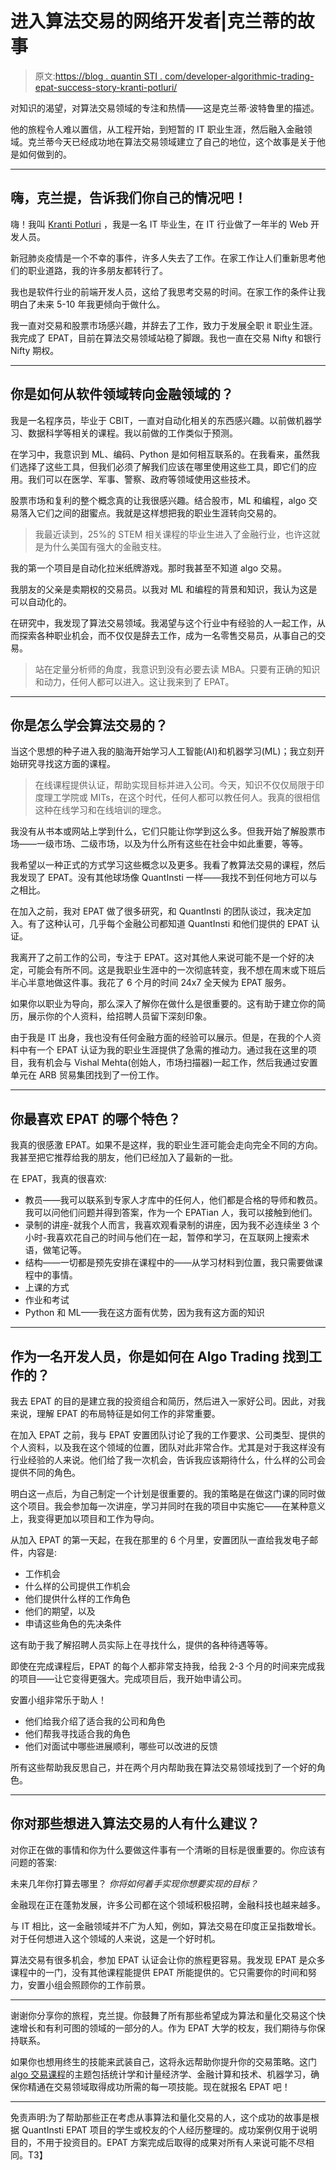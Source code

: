 # 进入算法交易的网络开发者|克兰蒂的故事

> 原文:[https://blog . quantin STI . com/developer-algorithmic-trading-epat-success-story-kranti-potluri/](https://blog.quantinsti.com/developer-algorithmic-trading-epat-success-story-kranti-potluri/)

对知识的渴望，对算法交易领域的专注和热情——这是克兰蒂·波特鲁里的描述。

他的旅程令人难以置信，从工程开始，到短暂的 IT 职业生涯，然后融入金融领域。克兰蒂今天已经成功地在算法交易领域建立了自己的地位，这个故事是关于他是如何做到的。

* * *

## 嗨，克兰提，告诉我们你自己的情况吧！

嗨！我叫 [Kranti Potluri](https://www.linkedin.com/in/potluri-sai-kranti-kiran-37a57b114/) ，我是一名 IT 毕业生，在 IT 行业做了一年半的 Web 开发人员。

新冠肺炎疫情是一个不幸的事件，许多人失去了工作。在家工作让人们重新思考他们的职业道路，我的许多朋友都转行了。

我也是软件行业的前端开发人员，这给了我思考交易的时间。在家工作的条件让我明白了未来 5-10 年我更倾向于做什么。

我一直对交易和股票市场感兴趣，并辞去了工作，致力于发展全职 it 职业生涯。我完成了 EPAT，目前在算法交易领域站稳了脚跟。我也一直在交易 Nifty 和银行 Nifty 期权。

* * *

## 你是如何从软件领域转向金融领域的？

我是一名程序员，毕业于 CBIT，一直对自动化相关的东西感兴趣。以前做机器学习、数据科学等相关的课程。我以前做的工作类似于预测。

在学习中，我意识到 ML、编码、Python 是如何相互联系的。在我看来，虽然我们选择了这些工具，但我们必须了解我们应该在哪里使用这些工具，即它们的应用。我们可以在医学、军事、警察、政府等领域使用这些技术。

股票市场和复利的整个概念真的让我很感兴趣。结合股市，ML 和编程，algo 交易落入它们之间的甜蜜点。我就是这样想把我的职业生涯转向交易的。

> 我最近读到，25%的 STEM 相关课程的毕业生进入了金融行业，也许这就是为什么美国有强大的金融支柱。

我的第一个项目是自动化拉米纸牌游戏。那时我甚至不知道 algo 交易。

我朋友的父亲是卖期权的交易员。以我对 ML 和编程的背景和知识，我认为这是可以自动化的。

在研究中，我发现了算法交易领域。我渴望与这个行业中有经验的人一起工作，从而探索各种职业机会，而不仅仅是辞去工作，成为一名零售交易员，从事自己的交易。

> 站在定量分析师的角度，我意识到没有必要去读 MBA。只要有正确的知识和动力，任何人都可以进入。这让我来到了 EPAT。

* * *

## 你是怎么学会算法交易的？

当这个思想的种子进入我的脑海开始学习人工智能(AI)和机器学习(ML)；我立刻开始研究寻找这方面的课程。

> 在线课程提供认证，帮助实现目标并进入公司。今天，知识不仅仅局限于印度理工学院或 MITs，在这个时代，任何人都可以教任何人。我真的很相信这种在线学习和在线培训的理念。

我没有从书本或网站上学到什么，它们只能让你学到这么多。但我开始了解股票市场——一级市场、二级市场，以及为什么所有这些在社会中如此重要，等等。

我希望以一种正式的方式学习这些概念以及更多。我看了教算法交易的课程，然后我发现了 EPAT。没有其他球场像 QuantInsti 一样——我找不到任何地方可以与之相比。

在加入之前，我对 EPAT 做了很多研究，和 QuantInsti 的团队谈过，我决定加入。有了这种认可，几乎每个金融公司都知道 QuantInsti 和他们提供的 EPAT 认证。

我离开了之前工作的公司，专注于 EPAT。这对其他人来说可能不是一个好的决定，可能会有所不同。这是我职业生涯中的一次彻底转变，我不想在周末或下班后半心半意地做这件事。我花了 6 个月的时间 24x7 全天候为 EPAT 服务。

如果你以职业为导向，那么深入了解你在做什么是很重要的。这有助于建立你的简历，展示你的个人资料，给招聘人员留下深刻印象。

由于我是 IT 出身，我也没有任何金融方面的经验可以展示。但是，在我的个人资料中有一个 EPAT 认证为我的职业生涯提供了急需的推动力。通过我在这里的项目，我有机会与 Vishal Mehta(创始人，市场扫描器)一起工作，然后我通过安置单元在 ARB 贸易集团找到了一份工作。

* * *

## 你最喜欢 EPAT 的哪个特色？

我真的很感激 EPAT。如果不是这样，我的职业生涯可能会走向完全不同的方向。我甚至把它推荐给我的朋友，他们已经加入了最新的一批。

在 EPAT，我真的很喜欢:

*   教员——我可以联系到专家人才库中的任何人，他们都是合格的导师和教员。我可以问他们问题并得到答案，作为一个 EPATian 人，我可以接触到他们。
*   录制的讲座-就我个人而言，我喜欢观看录制的讲座，因为我不必连续坐 3 个小时-我喜欢花自己的时间与他们在一起，暂停和学习，在互联网上搜索术语，做笔记等。
*   结构——一切都是预先安排在课程中的——从学习材料到位置，我只需要做课程中的事情。
*   上课的方式
*   作业和考试
*   Python 和 ML——我在这方面有优势，因为我有这方面的知识

* * *

## 作为一名开发人员，你是如何在 Algo Trading 找到工作的？

我去 EPAT 的目的是建立我的投资组合和简历，然后进入一家好公司。因此，对我来说，理解 EPAT 的布局特征是如何工作的非常重要。

在加入 EPAT 之前，我与 EPAT 安置团队讨论了我的工作要求、公司类型、提供的个人资料，以及我在这个领域的位置，团队对此非常合作。尤其是对于我这样没有行业经验的人来说。他们给了我一次机会，告诉我应该期待什么，什么样的公司会提供不同的角色。

明白这一点后，为自己制定一个计划是很重要的。我的策略是在做这门课的同时做这个项目。我会参加每一次讲座，学习并同时在我的项目中实施它——在某种意义上，我变得更加以项目和工作为导向。

从加入 EPAT 的第一天起，在我在那里的 6 个月里，安置团队一直给我发电子邮件，内容是:

*   工作机会
*   什么样的公司提供工作机会
*   他们提供什么样的工作角色
*   他们的期望，以及
*   申请这些角色的先决条件

这有助于我了解招聘人员实际上在寻找什么，提供的各种待遇等等。

即使在完成课程后，EPAT 的每个人都非常支持我，给我 2-3 个月的时间来完成我的项目——让它变得更强大。完成项目后，我开始申请公司。

安置小组非常乐于助人！

*   他们给我介绍了适合我的公司和角色
*   他们帮我寻找适合我的角色
*   他们对面试中哪些进展顺利，哪些可以改进的反馈

所有这些帮助我反思自己，并在两个月内帮助我在算法交易领域找到了一个好的角色。

* * *

## 你对那些想进入算法交易的人有什么建议？

对你正在做的事情和你为什么要做这件事有一个清晰的目标是很重要的。你应该有问题的答案:

未来几年你打算去哪里？
*你将如何着手实现你想要实现的目标？*

金融现在正在蓬勃发展，许多公司都在这个领域积极招聘，金融科技也越来越多。

与 IT 相比，这一金融领域并不广为人知，例如，算法交易在印度正呈指数增长。对于任何想进入这个领域的人来说，这是一个好时机。

算法交易有很多机会，参加 EPAT 认证会让你的旅程更容易。我发现 EPAT 是众多课程中的一门，没有其他课程能提供 EPAT 所能提供的。它只需要你的时间和努力，安置小组会照顾你的工作前景。

* * *

谢谢你分享你的旅程，克兰提。你鼓舞了所有那些希望成为算法和量化交易这个快速增长和有利可图的领域的一部分的人。作为 EPAT 大学的校友，我们期待与你保持联系。

如果你也想用终生的技能来武装自己，这将永远帮助你提升你的交易策略。这门 [algo 交易课程](https://www.quantinsti.com/epat)的主题包括统计学和计量经济学、金融计算和技术、机器学习，确保你精通在交易领域取得成功所需的每一项技能。现在就报名 EPAT 吧！

* * *

免责声明:为了帮助那些正在考虑从事算法和量化交易的人，这个成功的故事是根据 QuantInsti EPAT 项目的学生或校友的个人经历整理的。成功案例仅用于说明目的，不用于投资目的。EPAT 方案完成后取得的成果对所有人来说可能不尽相同。T3】